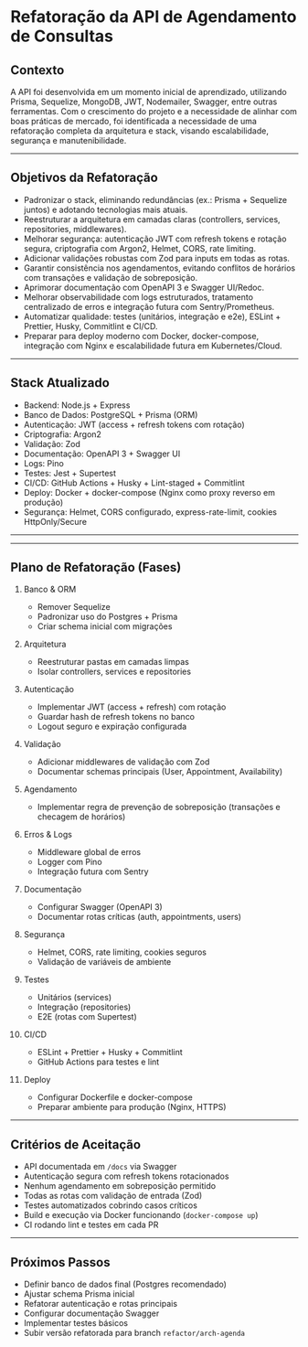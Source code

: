 # Refatoração da API de Agendamento de Consultas

## Contexto
A API foi desenvolvida em um momento inicial de aprendizado, utilizando Prisma, Sequelize, MongoDB, JWT, Nodemailer, Swagger, entre outras ferramentas.
Com o crescimento do projeto e a necessidade de alinhar com boas práticas de mercado, foi identificada a necessidade de uma refatoração completa da arquitetura e stack, visando escalabilidade, segurança e manutenibilidade.

---

## Objetivos da Refatoração
- Padronizar o stack, eliminando redundâncias (ex.: Prisma + Sequelize juntos) e adotando tecnologias mais atuais.
- Reestruturar a arquitetura em camadas claras (controllers, services, repositories, middlewares).
- Melhorar segurança: autenticação JWT com refresh tokens e rotação segura, criptografia com Argon2, Helmet, CORS, rate limiting.
- Adicionar validações robustas com Zod para inputs em todas as rotas.
- Garantir consistência nos agendamentos, evitando conflitos de horários com transações e validação de sobreposição.
- Aprimorar documentação com OpenAPI 3 e Swagger UI/Redoc.
- Melhorar observabilidade com logs estruturados, tratamento centralizado de erros e integração futura com Sentry/Prometheus.
- Automatizar qualidade: testes (unitários, integração e e2e), ESLint + Prettier, Husky, Commitlint e CI/CD.
- Preparar para deploy moderno com Docker, docker-compose, integração com Nginx e escalabilidade futura em Kubernetes/Cloud.

---

## Stack Atualizado
- Backend: Node.js + Express
- Banco de Dados: PostgreSQL + Prisma (ORM)
- Autenticação: JWT (access + refresh tokens com rotação)
- Criptografia: Argon2
- Validação: Zod
- Documentação: OpenAPI 3 + Swagger UI
- Logs: Pino
- Testes: Jest + Supertest
- CI/CD: GitHub Actions + Husky + Lint-staged + Commitlint
- Deploy: Docker + docker-compose (Nginx como proxy reverso em produção)
- Segurança: Helmet, CORS configurado, express-rate-limit, cookies HttpOnly/Secure

---

---

## Plano de Refatoração (Fases)
1. Banco & ORM
   - Remover Sequelize
   - Padronizar uso do Postgres + Prisma
   - Criar schema inicial com migrações

2. Arquitetura
   - Reestruturar pastas em camadas limpas
   - Isolar controllers, services e repositories

3. Autenticação
   - Implementar JWT (access + refresh) com rotação
   - Guardar hash de refresh tokens no banco
   - Logout seguro e expiração configurada

4. Validação
   - Adicionar middlewares de validação com Zod
   - Documentar schemas principais (User, Appointment, Availability)

5. Agendamento
   - Implementar regra de prevenção de sobreposição (transações e checagem de horários)

6. Erros & Logs
   - Middleware global de erros
   - Logger com Pino
   - Integração futura com Sentry

7. Documentação
   - Configurar Swagger (OpenAPI 3)
   - Documentar rotas críticas (auth, appointments, users)

8. Segurança
   - Helmet, CORS, rate limiting, cookies seguros
   - Validação de variáveis de ambiente

9. Testes
   - Unitários (services)
   - Integração (repositories)
   - E2E (rotas com Supertest)

10. CI/CD
    - ESLint + Prettier + Husky + Commitlint
    - GitHub Actions para testes e lint

11. Deploy
    - Configurar Dockerfile e docker-compose
    - Preparar ambiente para produção (Nginx, HTTPS)

---

## Critérios de Aceitação
- API documentada em `/docs` via Swagger
- Autenticação segura com refresh tokens rotacionados
- Nenhum agendamento em sobreposição permitido
- Todas as rotas com validação de entrada (Zod)
- Testes automatizados cobrindo casos críticos
- Build e execução via Docker funcionando (`docker-compose up`)
- CI rodando lint e testes em cada PR

---

## Próximos Passos
- Definir banco de dados final (Postgres recomendado)
- Ajustar schema Prisma inicial
- Refatorar autenticação e rotas principais
- Configurar documentação Swagger
- Implementar testes básicos
- Subir versão refatorada para branch `refactor/arch-agenda`
